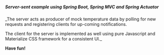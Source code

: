 ##### _**Server-sent example using Spring Boot, Spring MVC and Spring Actuator**_

_The server acts as producer of mock temperature data by polling for new requests and registering clients for up-coming notifications.

The client for the server is implemented as well using pure Javascript and Materialize CSS framework for a consistent UI._

**Have fun!**